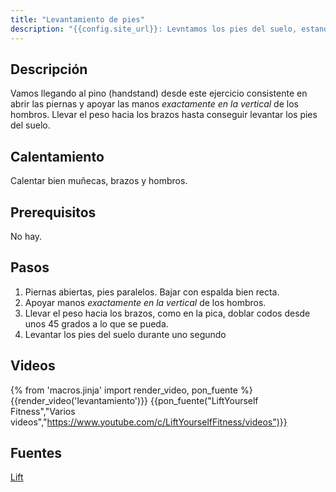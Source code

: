 ```yaml
---
title: "Levantamiento de pies"
description: "{{config.site_url}}: Levntamos los pies del suelo, estando apoyados en los brazos"
---
```


## Descripción

Vamos llegando al pino (handstand) desde este ejercicio consistente en abrir las piernas y apoyar las manos *exactamente en la vertical* de los hombros. Llevar el peso hacia los brazos hasta conseguir levantar los pies del suelo.


## Calentamiento

Calentar bien muñecas, brazos y hombros.

## Prerequisitos

No hay.

## Pasos

1. Piernas abiertas, pies paralelos. Bajar con espalda bien recta.
2. Apoyar manos *exactamente en la vertical* de los hombros.
3. Llevar el peso hacia los brazos, como en la pica, doblar codos desde unos 45 grados a lo que se pueda.
4. Levantar los pies del suelo durante uno segundo

## Videos

{% from 'macros.jinja' import render_video, pon_fuente %}
{{render_video('levantamiento')}}
{{pon_fuente("LiftYourself Fitness","Varios videos","https://www.youtube.com/c/LiftYourselfFitness/videos")}}

## Fuentes

[Lift](/varios/fuentes/#lift)

